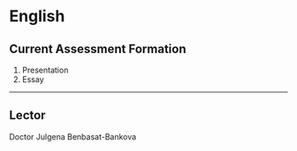 # English

## Current Assessment Formation

1. Presentation
2. Essay

---
## Lector

Doctor Julgena Benbasat-Bankova
